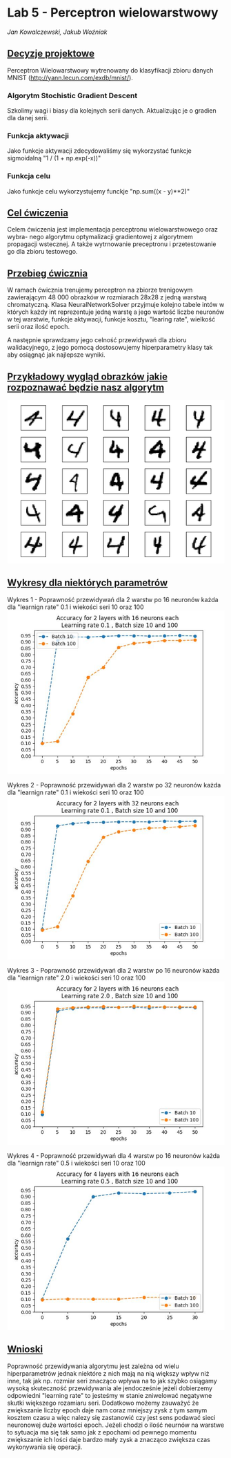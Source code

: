 # Lab 5 - Perceptron wielowarstwowy

*Jan Kowalczewski, Jakub Woźniak*

## <u>Decyzje projektowe</u>

Perceptron Wielowarstwowy wytrenowany do klasyfikacji zbioru danych MNIST (http://yann.lecun.com/exdb/mnist/). 

### Algorytm Stochistic Gradient Descent

Szkolimy wagi i biasy dla kolejnych serii danych. Aktualizując je o gradien dla danej serii.

### Funkcja aktywacji

Jako funkcje aktywacji zdecydowaliśmy się wykorzystać funkcje sigmoidalną "1 / (1 + np.exp(-x))"

### Funkcja celu

Jako funkcje celu wykorzystujemy funckje "np.sum((x - y)**2)"

## <u>Cel ćwiczenia</u>

Celem ćwiczenia jest implementacja perceptronu wielowarstwowego oraz wybra-
nego algorytmu optymalizacji gradientowej z algorytmem propagacji wstecznej. A także wytrnowanie preceptronu i przetestowanie go dla zbioru testowego.

## <u>Przebieg ćwicznia</u>

W ramach ćwicznia trenujemy perceptron na zbiorze trenigowym zawierającym 48 000 obrazków w rozmiarach 28x28 z jedną warstwą chromatyczną. Klasa NeuralNetworkSolver przyjmuje kolejno tabele intów w których każdy int reprezentuje jedną warstę a jego wartość liczbe neuronów w tej warstwie, funkcje aktywacji, funkcje kosztu, "learing rate", wielkość serii oraz ilość epoch.

A następnie sprawdzamy jego celność przewidywań dla zbioru walidacyjnego, z jego pomocą dostosowujemy hiperparametry klasy tak aby osiągnąć jak najlepsze wyniki.



 ## <u>Przykładowy wygląd obrazków jakie rozpoznawać będzie nasz algorytm</u>
 ![](images/example.png) 

## <u>Wykresy dla niektórych parametrów</u>

Wykres 1 - Poprawność przewidywań dla 2 warstw po 16 neuronów każda  dla "learnign rate" 0.1 i wiekości seri 10 oraz 100 ![](images/plot1.jpg)

Wykres 2 - Poprawność przewidywań dla 2 warstw po 32 neuronów każda  dla "learnign rate" 0.1 i wiekości seri 10 oraz 100 ![](images/plot2.jpg)

Wykres 3 - Poprawność przewidywań dla 2 warstw po 16 neuronów każda  dla "learnign rate" 2.0 i wiekości seri 10 oraz 100 ![](images/plot3.jpg)

Wykres 4 - Poprawność przewidywań dla 4 warstw po 16 neuronów każda  dla "learnign rate" 0.5 i wiekości seri 10 oraz 100 ![](images/plot4.jpg)


## <u>Wnioski</u>

Poprawność przewidywania algorytmu jest zależna od wielu hiperparametrów jednak niektóre z nich mają na nią większy wpływ niż inne, tak jak np. rozmiar seri znacząco wpływa na to jak szybko osiągamy wysoką skuteczność przewidywania ale jendocześnie jeżeli dobierzemy odpowiedni "learning rate" to jesteśmy w stanie zniwelować negatywne skutki większego rozamiaru seri. Dodatkowo możemy zauważyć że zwiększanie liczby epoch daje nam coraz mniejszy zysk z tym samym kosztem czasu a więc nalezy się zastanowić czy jest sens podawać sieci neuronowej duże wartości epoch. Jeżeli chodzi o ilość neurnów na warstwe to sytuacja ma się tak samo jak z epochami od pewnego momentu zwiększanie ich lości daje bardzo mały zysk a znacząco zwiększa czas wykonywania się operacji.
